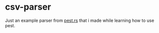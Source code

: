 # csv-parser

Just an example parser from [pest.rs](https://pest.rs/book/examples/csv.html) that i made while learning how to use pest.
